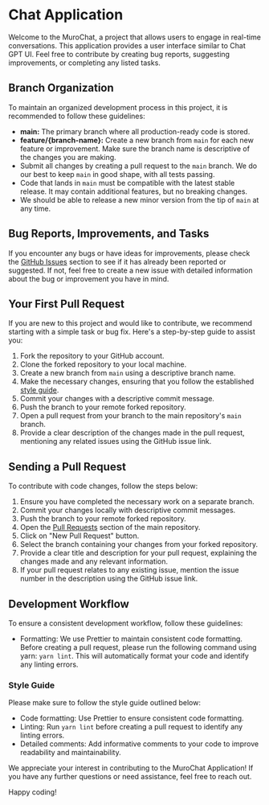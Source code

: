# Chat Application

Welcome to the MuroChat, a project that allows users to engage in real-time conversations. This application provides a user interface similar to Chat GPT UI. Feel free to contribute by creating bug reports, suggesting improvements, or completing any listed tasks.

## Branch Organization

To maintain an organized development process in this project, it is recommended to follow these guidelines:

- **main:** The primary branch where all production-ready code is stored.
- **feature/{branch-name}:** Create a new branch from `main` for each new feature or improvement. Make sure the branch name is descriptive of the changes you are making.
- Submit all changes by creating a pull request to the `main` branch. We do our best to keep `main` in good shape, with all tests passing.
- Code that lands in `main` must be compatible with the latest stable release. It may contain additional features, but no breaking changes. 
- We should be able to release a new minor version from the tip of `main` at any time.

## Bug Reports, Improvements, and Tasks

If you encounter any bugs or have ideas for improvements, please check the [GitHub Issues](https://github.com/Privado-Inc/private-gpt-ui/issues) section to see if it has already been reported or suggested. If not, feel free to create a new issue with detailed information about the bug or improvement you have in mind.

## Your First Pull Request

If you are new to this project and would like to contribute, we recommend starting with a simple task or bug fix. Here's a step-by-step guide to assist you:

1. Fork the repository to your GitHub account.
2. Clone the forked repository to your local machine.
3. Create a new branch from `main` using a descriptive branch name.
4. Make the necessary changes, ensuring that you follow the established [style guide](#style-guide).
5. Commit your changes with a descriptive commit message.
6. Push the branch to your remote forked repository.
7. Open a pull request from your branch to the main repository's `main` branch.
8. Provide a clear description of the changes made in the pull request, mentioning any related issues using the GitHub issue link.

## Sending a Pull Request

To contribute with code changes, follow the steps below:

1. Ensure you have completed the necessary work on a separate branch.
2. Commit your changes locally with descriptive commit messages.
3. Push the branch to your remote forked repository.
4. Open the [Pull Requests](https://github.com/Privado-Inc/private-gpt-ui/pulls) section of the main repository.
5. Click on "New Pull Request" button.
6. Select the branch containing your changes from your forked repository.
7. Provide a clear title and description for your pull request, explaining the changes made and any relevant information.
8. If your pull request relates to any existing issue, mention the issue number in the description using the GitHub issue link.

## Development Workflow

To ensure a consistent development workflow, follow these guidelines:

- Formatting: We use Prettier to maintain consistent code formatting. Before creating a pull request, please run the following command using yarn: `yarn lint`. This will automatically format your code and identify any linting errors.

### Style Guide

Please make sure to follow the style guide outlined below:

- Code formatting: Use Prettier to ensure consistent code formatting.
- Linting: Run `yarn lint` before creating a pull request to identify any linting errors.
- Detailed comments: Add informative comments to your code to improve readability and maintainability.

We appreciate your interest in contributing to the MuroChat Application! If you have any further questions or need assistance, feel free to reach out.

Happy coding!

